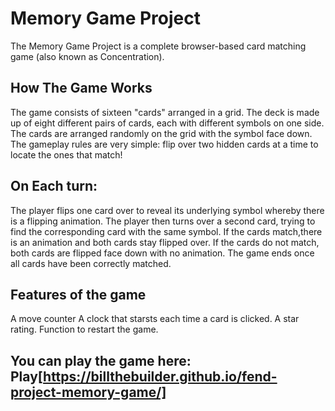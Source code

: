 # Memory Game Project
The Memory Game Project is a complete browser-based card matching game (also known as Concentration).

## How The Game Works
The game consists of sixteen "cards" arranged in a grid. The deck is made up of eight different pairs of cards, each with different symbols on one side. The cards are arranged randomly on the grid with the symbol face down. The gameplay rules are very simple: flip over two hidden cards at a time to locate the ones that match!

## On Each turn:

The player flips one card over to reveal its underlying symbol whereby there is a flipping animation.
The player then turns over a second card, trying to find the corresponding card with the same symbol.
If the cards match,there is an animation and both cards stay flipped over.
If the cards do not match, both cards are flipped face down with no animation.
The game ends once all cards have been correctly matched.

## Features of the game
A move counter
A clock that starsts each time a card is clicked.
A star rating.
Function to restart the game.

## You can play the game here: Play[https://billthebuilder.github.io/fend-project-memory-game/]
